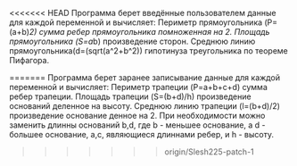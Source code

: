<<<<<<< HEAD
Программа берет введённые пользователем данные для каждой переменной и вычисляет: Периметр прямоугольника (P=(a+b)*2) сумма ребер прямоугольника помноженная на 2. Площадь прямоугольника (S=a*b) произведение сторон. Среднюю линию прямоугольника(d=(sqrt(a^2+b^2)) гипотинуза треугольника по теореме Пифагора.

=======
Программа берет заранее записывание данные для каждой переменной и вычисляет:
Периметр трапеции (P=a+b+c+d) сумма ребер трапеции.
Площадь трапеции (S=(b+d)/h) произведение оснований деленное на высоту.
Среднюю линию трапеции (l=(b+d)/2) произведение основание денное на 2.
При необходимости можно заменить длинны оснований b,d, где b - меньшее основание,
а d - большее основание, a,c, являющиеся длиннами ребер, и h - высоту.
>>>>>>> origin/Slesh225-patch-1
